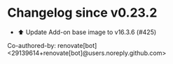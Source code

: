 # Changelog since v0.23.2
- ⬆️ Update Add-on base image to v16.3.6 (#425)

Co-authored-by: renovate[bot] <29139614+renovate[bot]@users.noreply.github.com> 
